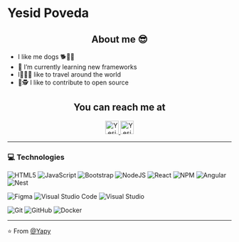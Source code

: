 # Yesid Poveda

<h2 align="center">About me 😎</h2>

 
 
  

  - I like me dogs 🐕🐶🦮
  - 🌱 I’m currently learning new frameworks
  - I🚡🚅🥤 like to travel around the world   
  - 👐🕵️ I like to contribute to open source 


<h2 align="center">You can reach me at </h2>

<p align="center">

  <a href="https://www.linkedin.com/in/yesidpoveda/">
    <img src="https://www.vectorlogo.zone/logos/linkedin/linkedin-icon.svg" alt="Yesid Poveda LinkedIn Profile" height="30" width="30">
  </a>

  <a href="https://twitter.com/yapyDev">
    <img src="https://www.vectorlogo.zone/logos/twitter/twitter-icon.svg" alt="Yesid Poveda Twitter Profile" height="30" width="30">
  </a>

</p>


---

### 💻 Technologies
![HTML5](https://img.shields.io/badge/html5-%23E34F26.svg?style=for-the-badge&logo=html5&logoColor=white)
![JavaScript](https://img.shields.io/badge/javascript-%23323330.svg?style=for-the-badge&logo=javascript&logoColor=%23F7DF1E)
![Bootstrap](https://img.shields.io/badge/bootstrap-%23563D7C.svg?style=for-the-badge&logo=bootstrap&logoColor=white)
![NodeJS](https://img.shields.io/badge/node.js-6DA55F?style=for-the-badge&logo=node.js&logoColor=white)
![React](https://img.shields.io/badge/react-%2320232a.svg?style=for-the-badge&logo=react&logoColor=%2361DAFB)
![NPM](https://img.shields.io/badge/NPM-%23000000.svg?style=for-the-badge&logo=npm&logoColor=white)
![Angular](https://www.vectorlogo.zone/logos/angular/angular-icon.svg)
![Nest](https://www.vectorlogo.zone/logos/nestjs/nestjs-icon.svg)

![Figma](https://img.shields.io/badge/figma-%23F24E1E.svg?style=for-the-badge&logo=figma&logoColor=white)
![Visual Studio Code](https://img.shields.io/badge/Visual%20Studio%20Code-0078d7.svg?style=for-the-badge&logo=visual-studio-code&logoColor=white)
![Visual Studio](https://img.shields.io/badge/Visual%20Studio-5C2D91.svg?style=for-the-badge&logo=visual-studio&logoColor=white)

![Git](https://img.shields.io/badge/git-%23F05033.svg?style=for-the-badge&logo=git&logoColor=white)
![GitHub](https://img.shields.io/badge/github-%23121011.svg?style=for-the-badge&logo=github&logoColor=white)
![Docker](https://www.vectorlogo.zone/logos/docker/docker-icon.svg)

---

⭐️ From [@Yapy](https://github.com/yesialexanderpoveda)
